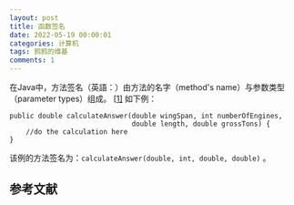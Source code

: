 ```yaml
---
layout: post
title: 函数签名
date: 2022-05-19 00:00:01
categories: 计算机
tags: 鸦鸦的维基
comments: 1
---
```


在Java中，方法签名（英語：）由方法的名字（method's name）与参数类型（parameter types）组成。 [[1\]](https://zh.wikipedia.org/wiki/类型特征#cite_note-2) 如下例：

```
public double calculateAnswer(double wingSpan, int numberOfEngines,
                              double length, double grossTons) {
    //do the calculation here
}
```

该例的方法签名为：`calculateAnswer(double, int, double, double)` 。

## 参考文献

[1]: https://docs.oracle.com/javase/tutorial/java/javaOO/methods.html  "Defining Methods"